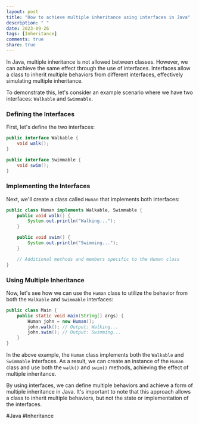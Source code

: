 ```yaml
---
layout: post
title: "How to achieve multiple inheritance using interfaces in Java"
description: " "
date: 2023-09-26
tags: [Inheritance]
comments: true
share: true
---
```


In Java, multiple inheritance is not allowed between classes. However, we can achieve the same effect through the use of interfaces. Interfaces allow a class to inherit multiple behaviors from different interfaces, effectively simulating multiple inheritance.

To demonstrate this, let's consider an example scenario where we have two interfaces: `Walkable` and `Swimmable`.

### Defining the Interfaces

First, let's define the two interfaces:

```java
public interface Walkable {
    void walk();
}

public interface Swimmable {
    void swim();
}
```

### Implementing the Interfaces

Next, we'll create a class called `Human` that implements both interfaces:

```java
public class Human implements Walkable, Swimmable {
    public void walk() {
        System.out.println("Walking...");
    }

    public void swim() {
        System.out.println("Swimming...");
    }

    // Additional methods and members specific to the Human class
}
```

### Using Multiple Inheritance

Now, let's see how we can use the `Human` class to utilize the behavior from both the `Walkable` and `Swimmable` interfaces:

```java
public class Main {
    public static void main(String[] args) {
        Human john = new Human();
        john.walk(); // Output: Walking...
        john.swim(); // Output: Swimming...
    }
}
```

In the above example, the `Human` class implements both the `Walkable` and `Swimmable` interfaces. As a result, we can create an instance of the `Human` class and use both the `walk()` and `swim()` methods, achieving the effect of multiple inheritance.

By using interfaces, we can define multiple behaviors and achieve a form of multiple inheritance in Java. It's important to note that this approach allows a class to inherit multiple behaviors, but not the state or implementation of the interfaces.

#Java #Inheritance